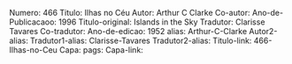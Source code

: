Numero: 466
Titulo: Ilhas no Céu
Autor: Arthur C Clarke
Co-autor: 
Ano-de-Publicacaoo: 1996
Titulo-original: Islands in the Sky
Tradutor: Clarisse Tavares
Co-tradutor: 
Ano-de-edicao: 1952
alias: Arthur-C-Clarke
Autor2-alias: 
Tradutor1-alias: Clarisse-Tavares
Tradutor2-alias: 
Titulo-link: 466-Ilhas-no-Ceu
Capa: 
pags: 
Capa-link: